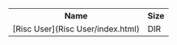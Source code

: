 <table>
<tr><th>Name</th><th>Size</th></tr>
<tr><td>
[Risc User](Risc User/index.html)
</td><td>DIR</td></tr>
</table>

